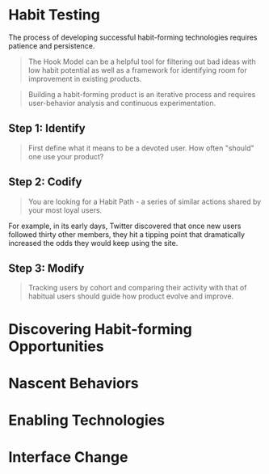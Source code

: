 # Habit Testing
The process of developing successful habit-forming technologies requires patience and persistence.

> The Hook Model can be a helpful tool for filtering out bad ideas with low habit potential as well as a framework for identifying room for improvement in existing products.

> Building a habit-forming product is an iterative process and requires user-behavior analysis and continuous experimentation.

## Step 1: Identify
> First define what it means to be a devoted user. How often "should" one use your product?

## Step 2: Codify
> You are looking for a Habit Path - a series of similar actions shared by your most loyal users.

For example, in its early days, Twitter discovered that once new users followed thirty other members, they hit a tipping point that dramatically increased the odds they would keep using the site.

## Step 3: Modify

> Tracking users by cohort and comparing their activity with that of habitual users should guide how product evolve and improve.

# Discovering Habit-forming Opportunities

# Nascent Behaviors

# Enabling Technologies

# Interface Change
